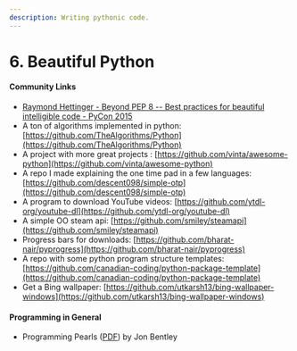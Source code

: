 ```yaml
---
description: Writing pythonic code.
---
```


# 6. Beautiful Python

#### Community Links

*  [Raymond Hettinger - Beyond PEP 8 -- Best practices for beautiful intelligible code - PyCon 2015](https://www.youtube.com/watch?v=wf-BqAjZb8M&list=PL6MIfgXkMENl3c2dn-0WSyDruxWnY6iso&index=5&t=0s)
* A ton of algorithms implemented in python: [https://github.com/TheAlgorithms/Python](https://github.com/TheAlgorithms/Python)
* A project with more great projects : [https://github.com/vinta/awesome-python](https://github.com/vinta/awesome-python)
* A repo I made explaining the one time pad in a few languages: [https://github.com/descent098/simple-otp](https://github.com/descent098/simple-otp)
* A program to download YouTube videos: [https://github.com/ytdl-org/youtube-dl](https://github.com/ytdl-org/youtube-dl)
* A simple OO steam api: [https://github.com/smiley/steamapi](https://github.com/smiley/steamapi)
* Progress bars for downloads: [https://github.com/bharat-nair/pyprogress](https://github.com/bharat-nair/pyprogress)
* A repo with some python program structure templates: [https://github.com/canadian-coding/python-package-template](https://github.com/canadian-coding/python-package-template)
* Get a Bing wallpaper: [https://github.com/utkarsh13/bing-wallpaper-windows](https://github.com/utkarsh13/bing-wallpaper-windows)

#### Programming in General

* Programming Pearls \([PDF](https://tfetimes.com/wp-content/uploads/2015/04/ProgrammingPearls2nd.pdf)\) by Jon Bentley

